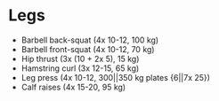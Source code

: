 # Legs
* Barbell back-squat (4x 10-12, 100 kg)
* Barbell front-squat (4x 10-12, 70 kg)
* Hip thrust (3x (10 + 2x 5), 15 kg)
* Hamstring curl (3x 12-15, 65 kg)
* Leg press (4x 10-12, 300||350 kg plates {6||7x 25})
* Calf raises (4x 15-20, 95 kg)
